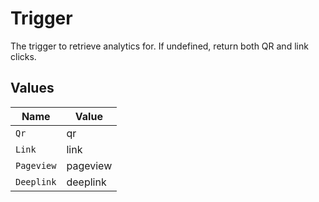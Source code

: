 # Trigger

The trigger to retrieve analytics for. If undefined, return both QR and link clicks.


## Values

| Name       | Value      |
| ---------- | ---------- |
| `Qr`       | qr         |
| `Link`     | link       |
| `Pageview` | pageview   |
| `Deeplink` | deeplink   |